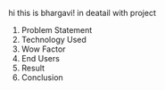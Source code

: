hi this is bhargavi! in deatail with project

1. Problem Statement
2. Technology Used
3. Wow Factor
4. End Users
5. Result
6. Conclusion
